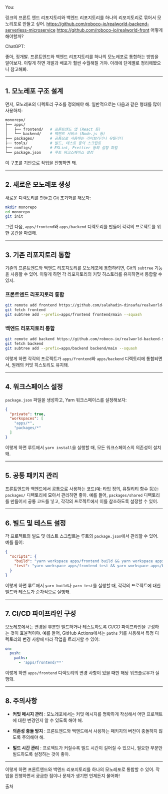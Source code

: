 
You: 

링크의 프론트 엔드 리포지토리와 백엔드 리포지토리를 하나의 리포지토리로 묶어서 모노리포로 만들고 싶어.
https://github.com/roboco-io/realworld-backend-serverless-microservice
https://github.com/roboco-io/realworld-front
어떻게 해야할까?

ChatGPT: 

좋아, 정개발. 프론트엔드와 백엔드 리포지토리를 하나의 모노레포로 통합하는 방법을 알아보자. 이렇게 하면 개발과 배포가 훨씬 수월해질 거야. 아래에 단계별로 정리해봤으니 참고해봐.



---



## 1. 모노레포 구조 설계 


먼저, 모노레포의 디렉토리 구조를 정의해야 해. 일반적으로는 다음과 같은 형태를 많이 사용하지:



```bash
monorepo/
├── apps/
│   ├── frontend/   # 프론트엔드 앱 (React 등)
│   └── backend/    # 백엔드 서비스 (Node.js 등)
├── packages/       # 공통으로 사용하는 라이브러리나 유틸리티
├── tools/          # 빌드, 테스트 등의 스크립트
├── configs/        # ESLint, Prettier 등의 설정 파일
└── package.json    # 루트 워크스페이스 설정
```


이 구조를 기반으로 작업을 진행하면 돼.



---



## 2. 새로운 모노레포 생성 


새로운 디렉토리를 만들고 Git 초기화를 해보자:



```bash
mkdir monorepo
cd monorepo
git init
```

그런 다음, `apps/frontend`와 `apps/backend` 디렉토리를 만들어 각각의 프로젝트를 위한 공간을 마련해.


---



## 3. 기존 리포지토리 통합 

기존의 프론트엔드와 백엔드 리포지토리를 모노레포에 통합하려면, Git의 `subtree` 기능을 사용할 수 있어. 이렇게 하면 각 리포지토리의 커밋 히스토리를 유지하면서 통합할 수 있지.

### 프론트엔드 리포지토리 통합 



```bash
git remote add frontend https://github.com/salahadin-dinsafa/realworld-fron.git
git fetch frontend
git subtree add --prefix=apps/frontend frontend/main --squash
```


### 백엔드 리포지토리 통합 



```bash
git remote add backend https://github.com/roboco-io/realworld-backend-serverless-microservice.git
git fetch backend
git subtree add --prefix=apps/backend backend/main --squash
```

이렇게 하면 각각의 프로젝트가 `apps/frontend`와 `apps/backend` 디렉토리에 통합되면서, 원래의 커밋 히스토리도 유지돼.


---



## 4. 워크스페이스 설정 

`package.json` 파일을 생성하고, Yarn 워크스페이스를 설정해보자:


```json
{
  "private": true,
  "workspaces": [
    "apps/*",
    "packages/*"
  ]
}
```

이렇게 하면 루트에서 `yarn install`을 실행할 때, 모든 워크스페이스의 의존성이 설치돼.


---



## 5. 공통 패키지 관리 

프론트엔드와 백엔드에서 공통으로 사용하는 코드(예: 타입 정의, 유틸리티 함수 등)는 `packages/` 디렉토리에 모아서 관리하면 좋아. 예를 들어, `packages/shared` 디렉토리를 만들어서 공통 코드를 넣고, 각각의 프로젝트에서 이를 참조하도록 설정할 수 있어.


---



## 6. 빌드 및 테스트 설정 

각 프로젝트의 빌드 및 테스트 스크립트는 루트의 `package.json`에서 관리할 수 있어. 예를 들어:


```json
{
  "scripts": {
    "build": "yarn workspace apps/frontend build && yarn workspace apps/backend build",
    "test": "yarn workspace apps/frontend test && yarn workspace apps/backend test"
  }
}
```

이렇게 하면 루트에서 `yarn build`나 `yarn test`를 실행할 때, 각각의 프로젝트에 대한 빌드와 테스트가 순차적으로 실행돼.


---



## 7. CI/CD 파이프라인 구성 

모노레포에서는 변경된 부분만 빌드하거나 테스트하도록 CI/CD 파이프라인을 구성하는 것이 효율적이야. 예를 들어, GitHub Actions에서는 `paths` 키를 사용해서 특정 디렉토리의 변경 사항에 따라 작업을 트리거할 수 있어:


```yaml
on:
  push:
    paths:
      - 'apps/frontend/**'
```

이렇게 하면 `apps/frontend` 디렉토리의 변경 사항이 있을 때만 해당 워크플로우가 실행돼.


---



## 8. 주의사항 

 
- **커밋 메시지 관리** : 모노레포에서는 커밋 메시지를 명확하게 작성해서 어떤 프로젝트에 대한 변경인지 알 수 있도록 해야 해.
 
- **의존성 충돌 방지** : 프론트엔드와 백엔드에서 사용하는 패키지의 버전이 충돌하지 않도록 주의해야 해.
 
- **빌드 시간 관리** : 프로젝트가 커질수록 빌드 시간이 길어질 수 있으니, 필요한 부분만 빌드하도록 설정하는 것이 좋아.



---



이렇게 하면 프론트엔드와 백엔드 리포지토리를 하나의 모노레포로 통합할 수 있어. 작업을 진행하면서 궁금한 점이나 문제가 생기면 언제든지 물어봐!


출처
